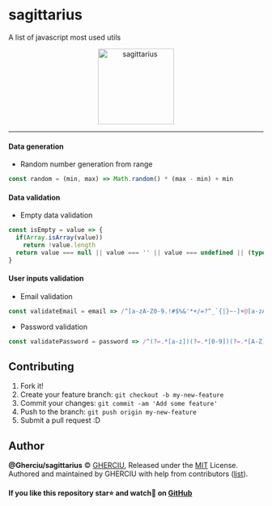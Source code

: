 # sagittarius
A list of javascript most used utils

<center><img src="https://github.com/Gherciu/sagittarius/blob/master/sagittarius-logo.png" alt="sagittarius" width="150px" height="150px"/></center>

---
#### Data generation

- Random number generation from range
```js
const random = (min, max) => Math.random() * (max - min) + min
```

#### Data validation

- Empty data validation
```js
const isEmpty = value => {
  if(Array.isArray(value))
    return !value.length
  return value === null || value === '' || value === undefined || (typeof value === 'object' && !Object.keys(value).length)
}
```

#### User inputs validation

- Email validation
```js
const validateEmail = email => /^[a-zA-Z0-9.!#$%&'*+/=?^_`{|}~-]+@[a-zA-Z0-9-]+(?:\.[a-zA-Z0-9-]+)*$/.test(email)
```
- Password validation
```js
const validatePassword = password => /^(?=.*[a-z])(?=.*[0-9])(?=.*[A-Z])(?=.*[#$^+=!*()@%&]).{8,20}$/.test(password)
```

## Contributing

1. Fork it!
2. Create your feature branch: `git checkout -b my-new-feature`
3. Commit your changes: `git commit -am 'Add some feature'`
4. Push to the branch: `git push origin my-new-feature`
5. Submit a pull request :D

## Author

**@Gherciu/sagittarius** © [GHERCIU](https://github.com/Gherciu), Released under the [MIT](./LICENSE) License.<br>
Authored and maintained by GHERCIU with help from contributors ([list](https://github.com/Gherciu/sagittarius/contributors)).

#### If you like this repository star⭐ and watch👀 on [GitHub](https://github.com/Gherciu/sagittarius)
